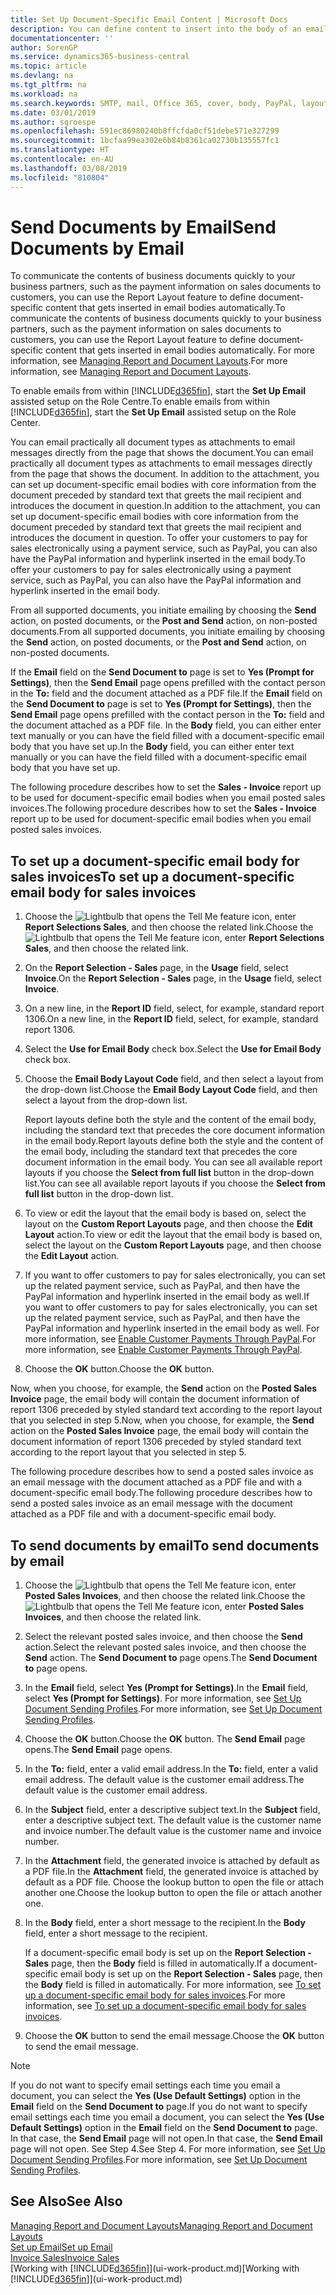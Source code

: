 ```yaml
---
title: Set Up Document-Specific Email Content | Microsoft Docs
description: You can define content to insert into the body of an email message, for example, a PayPal link. You can also attach documents to email messages.
documentationcenter: ''
author: SorenGP
ms.service: dynamics365-business-central
ms.topic: article
ms.devlang: na
ms.tgt_pltfrm: na
ms.workload: na
ms.search.keywords: SMTP, mail, Office 365, cover, body, PayPal, layout
ms.date: 03/01/2019
ms.author: sgroespe
ms.openlocfilehash: 591ec86980240b8ffcfda0cf51debe571e327299
ms.sourcegitcommit: 1bcfaa99ea302e6b84b8361ca02730b135557fc1
ms.translationtype: HT
ms.contentlocale: en-AU
ms.lasthandoff: 03/08/2019
ms.locfileid: "810804"
---
```

# <a name="send-documents-by-email"></a><span data-ttu-id="157fa-104">Send Documents by Email</span><span class="sxs-lookup"><span data-stu-id="157fa-104">Send Documents by Email</span></span>
<span data-ttu-id="157fa-105">To communicate the contents of business documents quickly to your business partners, such as the payment information on sales documents to customers, you can use the Report Layout feature to define document-specific content that gets inserted in email bodies automatically.</span><span class="sxs-lookup"><span data-stu-id="157fa-105">To communicate the contents of business documents quickly to your business partners, such as the payment information on sales documents to customers, you can use the Report Layout feature to define document-specific content that gets inserted in email bodies automatically.</span></span> <span data-ttu-id="157fa-106">For more information, see [Managing Report and Document Layouts](ui-manage-report-layouts.md).</span><span class="sxs-lookup"><span data-stu-id="157fa-106">For more information, see [Managing Report and Document Layouts](ui-manage-report-layouts.md).</span></span>

<span data-ttu-id="157fa-107">To enable emails from within [!INCLUDE[d365fin](includes/d365fin_md.md)], start the **Set Up Email** assisted setup on the Role Centre.</span><span class="sxs-lookup"><span data-stu-id="157fa-107">To enable emails from within [!INCLUDE[d365fin](includes/d365fin_md.md)], start the **Set Up Email** assisted setup on the Role Center.</span></span>

<span data-ttu-id="157fa-108">You can email practically all document types as attachments to email messages directly from the page that shows the document.</span><span class="sxs-lookup"><span data-stu-id="157fa-108">You can email practically all document types as attachments to email messages directly from the page that shows the document.</span></span> <span data-ttu-id="157fa-109">In addition to the attachment, you can set up document-specific email bodies with core information from the document preceded by standard text that greets the mail recipient and introduces the document in question.</span><span class="sxs-lookup"><span data-stu-id="157fa-109">In addition to the attachment, you can set up document-specific email bodies with core information from the document preceded by standard text that greets the mail recipient and introduces the document in question.</span></span> <span data-ttu-id="157fa-110">To offer your customers to pay for sales electronically using a payment service, such as PayPal, you can also have the PayPal information and hyperlink inserted in the email body.</span><span class="sxs-lookup"><span data-stu-id="157fa-110">To offer your customers to pay for sales electronically using a payment service, such as PayPal, you can also have the PayPal information and hyperlink inserted in the email body.</span></span>

<span data-ttu-id="157fa-111">From all supported documents, you initiate emailing by choosing the **Send** action, on posted documents, or the **Post and Send** action, on non-posted documents.</span><span class="sxs-lookup"><span data-stu-id="157fa-111">From all supported documents, you initiate emailing by choosing the **Send** action, on posted documents, or the **Post and Send** action, on non-posted documents.</span></span>

<span data-ttu-id="157fa-112">If the **Email** field on the **Send Document to** page is set to **Yes (Prompt for Settings)**, then the **Send Email** page opens prefilled with the contact person in the **To:** field and the document attached as a PDF file.</span><span class="sxs-lookup"><span data-stu-id="157fa-112">If the **Email** field on the **Send Document to** page is set to **Yes (Prompt for Settings)**, then the **Send Email** page opens prefilled with the contact person in the **To:** field and the document attached as a PDF file.</span></span> <span data-ttu-id="157fa-113">In the **Body** field, you can either enter text manually or you can have the field filled with a document-specific email body that you have set up.</span><span class="sxs-lookup"><span data-stu-id="157fa-113">In the **Body** field, you can either enter text manually or you can have the field filled with a document-specific email body that you have set up.</span></span>

<span data-ttu-id="157fa-114">The following procedure describes how to set the **Sales - Invoice** report up to be used for document-specific email bodies when you email posted sales invoices.</span><span class="sxs-lookup"><span data-stu-id="157fa-114">The following procedure describes how to set the **Sales - Invoice** report up to be used for document-specific email bodies when you email posted sales invoices.</span></span>

## <a name="to-set-up-a-document-specific-email-body-for-sales-invoices"></a><span data-ttu-id="157fa-115">To set up a document-specific email body for sales invoices</span><span class="sxs-lookup"><span data-stu-id="157fa-115">To set up a document-specific email body for sales invoices</span></span>
1. <span data-ttu-id="157fa-116">Choose the ![Lightbulb that opens the Tell Me feature](media/ui-search/search_small.png "Tell me what you want to do") icon, enter **Report Selections Sales**, and then choose the related link.</span><span class="sxs-lookup"><span data-stu-id="157fa-116">Choose the ![Lightbulb that opens the Tell Me feature](media/ui-search/search_small.png "Tell me what you want to do") icon, enter **Report Selections Sales**, and then choose the related link.</span></span>
2. <span data-ttu-id="157fa-117">On the **Report Selection - Sales** page, in the **Usage** field, select **Invoice**.</span><span class="sxs-lookup"><span data-stu-id="157fa-117">On the **Report Selection - Sales** page, in the **Usage** field, select **Invoice**.</span></span>
3. <span data-ttu-id="157fa-118">On a new line, in the **Report ID** field, select, for example, standard report 1306.</span><span class="sxs-lookup"><span data-stu-id="157fa-118">On a new line, in the **Report ID** field, select, for example, standard report 1306.</span></span>
4. <span data-ttu-id="157fa-119">Select the **Use for Email Body** check box.</span><span class="sxs-lookup"><span data-stu-id="157fa-119">Select the **Use for Email Body** check box.</span></span>
5. <span data-ttu-id="157fa-120">Choose the **Email Body Layout Code** field, and then select a layout from the drop-down list.</span><span class="sxs-lookup"><span data-stu-id="157fa-120">Choose the **Email Body Layout Code** field, and then select a layout from the drop-down list.</span></span>

    <span data-ttu-id="157fa-121">Report layouts define both the style and the content of the email body, including the standard text that precedes the core document information in the email body.</span><span class="sxs-lookup"><span data-stu-id="157fa-121">Report layouts define both the style and the content of the email body, including the standard text that precedes the core document information in the email body.</span></span> <span data-ttu-id="157fa-122">You can see all available report layouts if you choose the **Select from full list** button in the drop-down list.</span><span class="sxs-lookup"><span data-stu-id="157fa-122">You can see all available report layouts if you choose the **Select from full list** button in the drop-down list.</span></span>
6. <span data-ttu-id="157fa-123">To view or edit the layout that the email body is based on, select the layout on the **Custom Report Layouts** page, and then choose the **Edit Layout** action.</span><span class="sxs-lookup"><span data-stu-id="157fa-123">To view or edit the layout that the email body is based on, select the layout on the **Custom Report Layouts** page, and then choose the **Edit Layout** action.</span></span>
7. <span data-ttu-id="157fa-124">If you want to offer customers to pay for sales electronically, you can set up the related payment service, such as PayPal, and then have the PayPal information and hyperlink inserted in the email body as well.</span><span class="sxs-lookup"><span data-stu-id="157fa-124">If you want to offer customers to pay for sales electronically, you can set up the related payment service, such as PayPal, and then have the PayPal information and hyperlink inserted in the email body as well.</span></span> <span data-ttu-id="157fa-125">For more information, see [Enable Customer Payments Through PayPal](sales-how-enable-payment-service-extensions.md).</span><span class="sxs-lookup"><span data-stu-id="157fa-125">For more information, see [Enable Customer Payments Through PayPal](sales-how-enable-payment-service-extensions.md).</span></span>
8. <span data-ttu-id="157fa-126">Choose the **OK** button.</span><span class="sxs-lookup"><span data-stu-id="157fa-126">Choose the **OK** button.</span></span>

<span data-ttu-id="157fa-127">Now, when you choose, for example, the **Send** action on the **Posted Sales Invoice** page, the email body will contain the document information of report 1306 preceded by styled standard text according to the report layout that you selected in step 5.</span><span class="sxs-lookup"><span data-stu-id="157fa-127">Now, when you choose, for example, the **Send** action on the **Posted Sales Invoice** page, the email body will contain the document information of report 1306 preceded by styled standard text according to the report layout that you selected in step 5.</span></span>

<span data-ttu-id="157fa-128">The following procedure describes how to send a posted sales invoice as an email message with the document attached as a PDF file and with a document-specific email body.</span><span class="sxs-lookup"><span data-stu-id="157fa-128">The following procedure describes how to send a posted sales invoice as an email message with the document attached as a PDF file and with a document-specific email body.</span></span>

## <a name="to-send-documents-by-email"></a><span data-ttu-id="157fa-129">To send documents by email</span><span class="sxs-lookup"><span data-stu-id="157fa-129">To send documents by email</span></span>
1. <span data-ttu-id="157fa-130">Choose the ![Lightbulb that opens the Tell Me feature](media/ui-search/search_small.png "Tell me what you want to do") icon, enter **Posted Sales Invoices**, and then choose the related link.</span><span class="sxs-lookup"><span data-stu-id="157fa-130">Choose the ![Lightbulb that opens the Tell Me feature](media/ui-search/search_small.png "Tell me what you want to do") icon, enter **Posted Sales Invoices**, and then choose the related link.</span></span>
2. <span data-ttu-id="157fa-131">Select the relevant posted sales invoice, and then choose the **Send** action.</span><span class="sxs-lookup"><span data-stu-id="157fa-131">Select the relevant posted sales invoice, and then choose the **Send** action.</span></span> <span data-ttu-id="157fa-132">The **Send Document to** page opens.</span><span class="sxs-lookup"><span data-stu-id="157fa-132">The **Send Document to** page opens.</span></span>
3. <span data-ttu-id="157fa-133">In the **Email** field, select **Yes (Prompt for Settings)**.</span><span class="sxs-lookup"><span data-stu-id="157fa-133">In the **Email** field, select **Yes (Prompt for Settings)**.</span></span> <span data-ttu-id="157fa-134">For more information, see [Set Up Document Sending Profiles](sales-how-setup-document-send-profiles.md).</span><span class="sxs-lookup"><span data-stu-id="157fa-134">For more information, see [Set Up Document Sending Profiles](sales-how-setup-document-send-profiles.md).</span></span>
4. <span data-ttu-id="157fa-135">Choose the **OK** button.</span><span class="sxs-lookup"><span data-stu-id="157fa-135">Choose the **OK** button.</span></span> <span data-ttu-id="157fa-136">The **Send Email** page opens.</span><span class="sxs-lookup"><span data-stu-id="157fa-136">The **Send Email** page opens.</span></span>
5. <span data-ttu-id="157fa-137">In the **To:** field, enter a valid email address.</span><span class="sxs-lookup"><span data-stu-id="157fa-137">In the **To:** field, enter a valid email address.</span></span> <span data-ttu-id="157fa-138">The default value is the customer email address.</span><span class="sxs-lookup"><span data-stu-id="157fa-138">The default value is the customer email address.</span></span>
6. <span data-ttu-id="157fa-139">In the **Subject** field, enter a descriptive subject text.</span><span class="sxs-lookup"><span data-stu-id="157fa-139">In the **Subject** field, enter a descriptive subject text.</span></span> <span data-ttu-id="157fa-140">The default value is the customer name and invoice number.</span><span class="sxs-lookup"><span data-stu-id="157fa-140">The default value is the customer name and invoice number.</span></span>
7. <span data-ttu-id="157fa-141">In the **Attachment** field, the generated invoice is attached by default as a PDF file.</span><span class="sxs-lookup"><span data-stu-id="157fa-141">In the **Attachment** field, the generated invoice is attached by default as a PDF file.</span></span> <span data-ttu-id="157fa-142">Choose the lookup button to open the file or attach another one.</span><span class="sxs-lookup"><span data-stu-id="157fa-142">Choose the lookup button to open the file or attach another one.</span></span>
8. <span data-ttu-id="157fa-143">In the **Body** field, enter a short message to the recipient.</span><span class="sxs-lookup"><span data-stu-id="157fa-143">In the **Body** field, enter a short message to the recipient.</span></span>

    <span data-ttu-id="157fa-144">If a document-specific email body is set up on the **Report Selection - Sales** page, then the **Body** field is filled in automatically.</span><span class="sxs-lookup"><span data-stu-id="157fa-144">If a document-specific email body is set up on the **Report Selection - Sales** page, then the **Body** field is filled in automatically.</span></span> <span data-ttu-id="157fa-145">For more information, see [To set up a document-specific email body for sales invoices](ui-how-send-documents-email.md#to-set-up-a-document-specific-email-body-for-sales-invoices).</span><span class="sxs-lookup"><span data-stu-id="157fa-145">For more information, see [To set up a document-specific email body for sales invoices](ui-how-send-documents-email.md#to-set-up-a-document-specific-email-body-for-sales-invoices).</span></span>
9. <span data-ttu-id="157fa-146">Choose the **OK** button to send the email message.</span><span class="sxs-lookup"><span data-stu-id="157fa-146">Choose the **OK** button to send the email message.</span></span>

> [!NOTE]  
>   <span data-ttu-id="157fa-147">If you do not want to specify email settings each time you email a document, you can select the **Yes (Use Default Settings)** option in the **Email** field on the **Send Document to** page.</span><span class="sxs-lookup"><span data-stu-id="157fa-147">If you do not want to specify email settings each time you email a document, you can select the **Yes (Use Default Settings)** option in the **Email** field on the **Send Document to** page.</span></span> <span data-ttu-id="157fa-148">In that case, the **Send Email** page will not open.</span><span class="sxs-lookup"><span data-stu-id="157fa-148">In that case, the **Send Email** page will not open.</span></span> <span data-ttu-id="157fa-149">See Step 4.</span><span class="sxs-lookup"><span data-stu-id="157fa-149">See Step 4.</span></span> <span data-ttu-id="157fa-150">For more information, see [Set Up Document Sending Profiles](sales-how-setup-document-send-profiles.md).</span><span class="sxs-lookup"><span data-stu-id="157fa-150">For more information, see [Set Up Document Sending Profiles](sales-how-setup-document-send-profiles.md).</span></span>

## <a name="see-also"></a><span data-ttu-id="157fa-151">See Also</span><span class="sxs-lookup"><span data-stu-id="157fa-151">See Also</span></span>
[<span data-ttu-id="157fa-152">Managing Report and Document Layouts</span><span class="sxs-lookup"><span data-stu-id="157fa-152">Managing Report and Document Layouts</span></span>](ui-manage-report-layouts.md)  
[<span data-ttu-id="157fa-153">Set up Email</span><span class="sxs-lookup"><span data-stu-id="157fa-153">Set up Email</span></span>](admin-how-setup-email.md)  
[<span data-ttu-id="157fa-154">Invoice Sales</span><span class="sxs-lookup"><span data-stu-id="157fa-154">Invoice Sales</span></span>](sales-how-invoice-sales.md)  
<span data-ttu-id="157fa-155">[Working with [!INCLUDE[d365fin](includes/d365fin_md.md)]](ui-work-product.md)</span><span class="sxs-lookup"><span data-stu-id="157fa-155">[Working with [!INCLUDE[d365fin](includes/d365fin_md.md)]](ui-work-product.md)</span></span>
